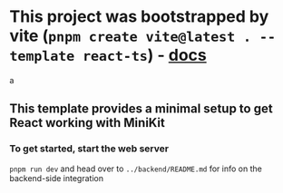 # This project was bootstrapped by vite (`pnpm create vite@latest . --template react-ts`) - [docs](https://github.com/vitejs/vite/tree/main/packages/create-vite/template-react-ts)
a
## This template provides a minimal setup to get React working with MiniKit

### To get started, start the web server

`pnpm run dev`
and head over to `../backend/README.md` for info on the backend-side integration
